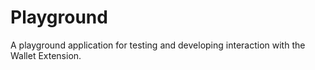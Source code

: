# Playground

A playground application for testing and developing interaction with the Wallet Extension.
